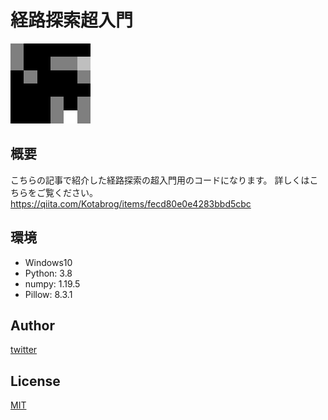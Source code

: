# 経路探索超入門

![gif](https://github.com/kotabrog/Introduction_to_pathfinding/blob/main/image/sample.gif)

## 概要

こちらの記事で紹介した経路探索の超入門用のコードになります。
詳しくはこちらをご覧ください。
https://qiita.com/Kotabrog/items/fecd80e0e4283bbd5cbc

## 環境

- Windows10
- Python: 3.8
- numpy: 1.19.5
- Pillow: 8.3.1

## Author

[twitter](https://twitter.com/Kotabrog)

## License

[MIT](https://github.com/kotabrog/Introduction_to_pathfinding/blob/main/LICENSE)